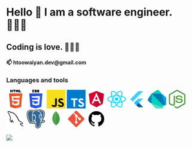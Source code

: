 <h1>Hello 👋 I am a software engineer. 🧑🏻‍💻 </h1>
<h2>Coding is love. 👨🏼‍🏫 </h2>

<h4>📫 htoowaiyan.dev@gmail.com </h4>

<h3>Languages and tools</h3>

<p align="left"> 
<img src="./Tech Logo SVG/html-5-logo-svgrepo-com.svg"   alt="drawing" width="50"/>

<img src="./Tech Logo SVG/css-3-logo-svgrepo-com.svg"   alt="drawing" width="50"/>

<img src="./Tech Logo SVG/javascript-svgrepo-com.svg"   alt="drawing" width="50"/>

<img src="./Tech Logo SVG/typescript-icon-svgrepo-com.svg"   alt="drawing" width="50"/>

<img src="./Tech Logo SVG/angular-svgrepo-com.svg"   alt="drawing" width="50"/>

<img src="./Tech Logo SVG/react-svgrepo-com.svg"   alt="drawing" width="50"/>

<img src="./Tech Logo SVG/flutter-svgrepo-com.svg"   alt="drawing" width="50"/>

<img src="./Tech Logo SVG/dart-svgrepo-com.svg"   alt="drawing" width="50"/>

<img src="./Tech Logo SVG/nodejs-icon-svgrepo-com.svg"   alt="drawing" width="50"/>

<img src="./Tech Logo SVG/brand-mysql-svgrepo-com.svg"   alt="drawing" width="50"/>

<img src="./Tech Logo SVG/postgresql-svgrepo-com.svg"   alt="drawing" width="50"/>

<img src="./Tech Logo SVG/mongo-svgrepo-com.svg"   alt="drawing" width="50"/>

<img src="./Tech Logo SVG/git-svgrepo-com.svg"   alt="drawing" width="50"/>

<img src="./Tech Logo SVG/github-svgrepo-com.svg"   alt="drawing" width="50"/>
</p>

![](https://komarev.com/ghpvc/?username=h2waiyan)
